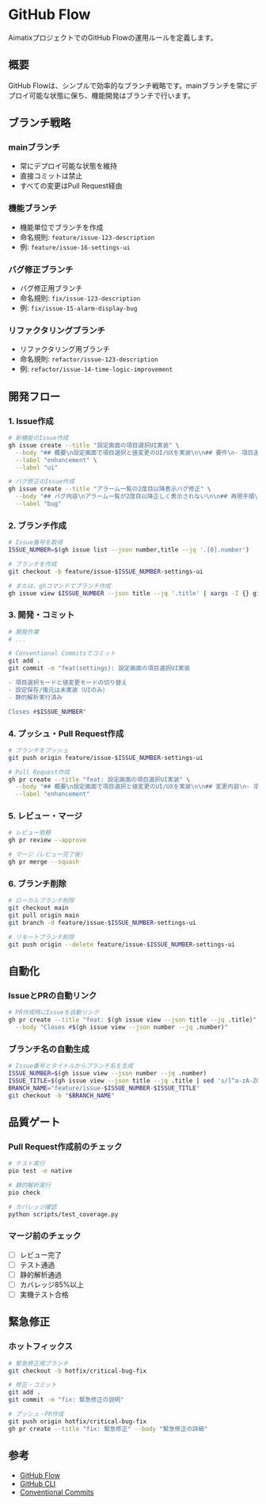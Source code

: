 # GitHub Flow

AimatixプロジェクトでのGitHub Flowの運用ルールを定義します。

## 概要

GitHub Flowは、シンプルで効率的なブランチ戦略です。mainブランチを常にデプロイ可能な状態に保ち、機能開発はブランチで行います。

## ブランチ戦略

### mainブランチ
- 常にデプロイ可能な状態を維持
- 直接コミットは禁止
- すべての変更はPull Request経由

### 機能ブランチ
- 機能単位でブランチを作成
- 命名規則: `feature/issue-123-description`
- 例: `feature/issue-16-settings-ui`

### バグ修正ブランチ
- バグ修正用ブランチ
- 命名規則: `fix/issue-123-description`
- 例: `fix/issue-15-alarm-display-bug`

### リファクタリングブランチ
- リファクタリング用ブランチ
- 命名規則: `refactor/issue-123-description`
- 例: `refactor/issue-14-time-logic-improvement`

## 開発フロー

### 1. Issue作成
```bash
# 新機能のIssue作成
gh issue create --title "設定画面の項目選択UI実装" \
  --body "## 概要\n設定画面で項目選択と値変更のUI/UXを実装\n\n## 要件\n- 項目選択モードと値変更モードの切り替え\n- 設定保存/復元は未実装（UIのみ）" \
  --label "enhancement" \
  --label "ui"

# バグ修正のIssue作成
gh issue create --title "アラーム一覧の2度目以降表示バグ修正" \
  --body "## バグ内容\nアラーム一覧が2度目以降正しく表示されない\n\n## 再現手順\n1. アラームを追加\n2. アラーム管理画面を開く\n3. メイン画面に戻る\n4. 再度アラーム管理画面を開く" \
  --label "bug"
```

### 2. ブランチ作成
```bash
# Issue番号を取得
ISSUE_NUMBER=$(gh issue list --json number,title --jq '.[0].number')

# ブランチを作成
git checkout -b feature/issue-$ISSUE_NUMBER-settings-ui

# または、ghコマンドでブランチ作成
gh issue view $ISSUE_NUMBER --json title --jq '.title' | xargs -I {} git checkout -b "feature/issue-$ISSUE_NUMBER-{}"
```

### 3. 開発・コミット
```bash
# 開発作業
# ...

# Conventional Commitsでコミット
git add .
git commit -m "feat(settings): 設定画面の項目選択UI実装

- 項目選択モードと値変更モードの切り替え
- 設定保存/復元は未実装（UIのみ）
- 静的解析実行済み

Closes #$ISSUE_NUMBER"
```

### 4. プッシュ・Pull Request作成
```bash
# ブランチをプッシュ
git push origin feature/issue-$ISSUE_NUMBER-settings-ui

# Pull Request作成
gh pr create --title "feat: 設定画面の項目選択UI実装" \
  --body "## 概要\n設定画面で項目選択と値変更のUI/UXを実装\n\n## 変更内容\n- 項目選択モードと値変更モードの切り替え\n- 設定保存/復元は未実装（UIのみ）\n\n## テスト\n- [ ] Unit Test追加\n- [ ] カバレッジ85%以上\n- [ ] 静的解析実行\n- [ ] 実機テスト合格\n\n## 関連Issue\nCloses #$ISSUE_NUMBER" \
  --label "enhancement"
```

### 5. レビュー・マージ
```bash
# レビュー依頼
gh pr review --approve

# マージ（レビュー完了後）
gh pr merge --squash
```

### 6. ブランチ削除
```bash
# ローカルブランチ削除
git checkout main
git pull origin main
git branch -d feature/issue-$ISSUE_NUMBER-settings-ui

# リモートブランチ削除
git push origin --delete feature/issue-$ISSUE_NUMBER-settings-ui
```

## 自動化

### IssueとPRの自動リンク
```bash
# PR作成時にIssueを自動リンク
gh pr create --title "feat: $(gh issue view --json title --jq .title)" \
  --body "Closes #$(gh issue view --json number --jq .number)"
```

### ブランチ名の自動生成
```bash
# Issue番号とタイトルからブランチ名を生成
ISSUE_NUMBER=$(gh issue view --json number --jq .number)
ISSUE_TITLE=$(gh issue view --json title --jq .title | sed 's/[^a-zA-Z0-9]/-/g')
BRANCH_NAME="feature/issue-$ISSUE_NUMBER-$ISSUE_TITLE"
git checkout -b "$BRANCH_NAME"
```

## 品質ゲート

### Pull Request作成前のチェック
```bash
# テスト実行
pio test -e native

# 静的解析実行
pio check

# カバレッジ確認
python scripts/test_coverage.py
```

### マージ前のチェック
- [ ] レビュー完了
- [ ] テスト通過
- [ ] 静的解析通過
- [ ] カバレッジ85%以上
- [ ] 実機テスト合格

## 緊急修正

### ホットフィックス
```bash
# 緊急修正用ブランチ
git checkout -b hotfix/critical-bug-fix

# 修正・コミット
git add .
git commit -m "fix: 緊急修正の説明"

# プッシュ・PR作成
git push origin hotfix/critical-bug-fix
gh pr create --title "fix: 緊急修正" --body "緊急修正の詳細"
```

## 参考

- [GitHub Flow](https://guides.github.com/introduction/flow/)
- [GitHub CLI](https://cli.github.com/)
- [Conventional Commits](./conventional_commits.md) 